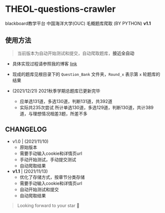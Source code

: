 # THEOL-questions-crawler

blackboard教学平台 中国海洋大学(OUC) 毛概题库爬取 (BY PYTHON)  **v1.1**

## 使用方法

> 当前版本为自动开始测试和提交，自动爬取题库，**接近全自动**

- 具体实现过程请参照我的博客 [link](https://maskros.top/2021/11/10/maogai_crawler/)
- 现成的题库见根目录下的 `Question_Bank` 文件夹，`Round_x` 表示第 `x` 轮题库的结果

- (2021/12/21) 2021秋季学期总题库已更新完毕
  - 应单选131道，多选130道，判断131道，共392道
  - 实际共235次尝试 所计单选130道，多选129道，判断130道，共计389道，与理想情况相差3题，所差不多

## CHANGELOG

- v1.0  | (2021/11/10)
  - 原始版本
  - 需要手动输入cookie和详情页url
  - 手动开始测试，手动提交测试
  - 自动爬取结果
- **v1.1**  | (2021/11/13)
  - 优化了存储方式，按章节分类存储
  - 需要手动输入cookie和详情页url
  - 自动开始测试和提交
  - 自动爬取结果

> Looking forward to your star 🌟

